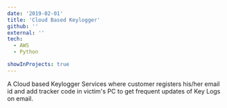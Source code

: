 ```yaml
---
date: '2019-02-01'
title: 'Cloud Based Keylogger'
github: ''
external: ''
tech:
  - AWS
  - Python

showInProjects: true
---
```


A Cloud based Keylogger Services where customer registers his/her email id and add tracker code in victim's PC to get frequent updates of Key Logs on email.